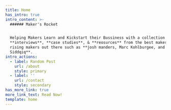 ```yaml
---
title: Home
has_intro: true
intro_content: >-
  ###### Maker's Rocket


  Helping Makers Learn and Kickstart their Bussiness with a collection of
  **interviews**, **case studies**, & **reosurces** from the best makers and
  rising makers out there such as **josh manders, Marc Kohlburgee, and Fajar
  Siddqiq**.
intro_actions:
  - label: Random Post
    url: /about
    style: primary
  - label: ''
    url: /contact
    style: secondary
has_more_link: true
more_link_text: Read Now!
template: home
---
```

